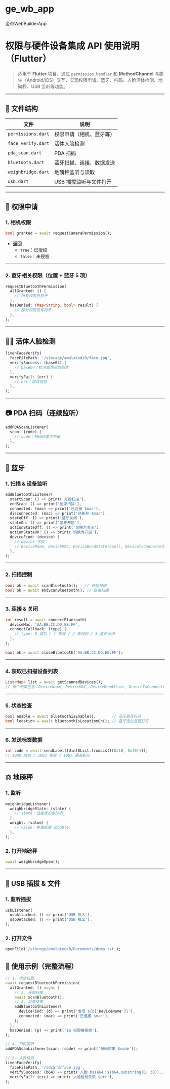 # ge_wb_app

金帝WebBuilderApp

# 权限与硬件设备集成 API 使用说明（Flutter）

> 适用于 **Flutter** 项目，通过 `permission_handler` 和 **MethodChannel** 与原生（Android/iOS）交互，实现权限申请、蓝牙、扫码、人脸活体检测、地磅秤、USB 监听等功能。

---

## 📁 文件结构

| 文件 | 说明 |
|------|------|
| `permissions.dart` | 权限申请（相机、蓝牙等） |
| `face_verify.dart` | 活体人脸检测 |
| `pda_scan.dart` | PDA 扫码 |
| `bluetooth.dart` | 蓝牙扫描、连接、数据发送 |
| `weighbridge.dart` | 地磅秤监听与读取 |
| `usb.dart` | USB 插拔监听与文件打开 |

---

## 🎯 权限申请

### 1. 相机权限

```dart
bool granted = await requestCameraPermission();
```

- **返回**
    - `true`：已授权
    - `false`：未授权

---

### 2. 蓝牙相关权限（位置 + 蓝牙 5 项）

```dart
requestBluetoothPermission(
  allGranted: () {
    // 所有权限已授予
  },
  hasDenied: (Map<String, bool> result) {
    // 部分权限没有授予 
  },
);
```

---

## 🧑‍🦰 活体人脸检测

```dart
livenFaceVerify(
  faceFilePath: '/storage/emulated/0/face.jpg',
  verifySuccess: (base64) {
    // base64：检测成功后的照片
  },
  verifyFail: (err) {
    // err：错误信息
  },
);
```

---

## 📷 PDA 扫码（连续监听）

```dart
addPDAScanListener(
  scan: (code) {
    // code：扫码结果字符串
  },
);
```

---

## 📡 蓝牙

### 1. 扫描 & 设备监听

```dart
addBluetoothListener(
  startScan: () => print('开始扫描'),
  endScan: () => print('结束扫描'),
  connected: (mac) => print('已连接 $mac'),
  disconnected: (mac) => print('已断开 $mac'),
  stateOff: () => print('蓝牙关闭'),
  stateOn: () => print('蓝牙开启'),
  actionStateOff: () => print('切换为关闭'),
  actionStateOn: () => print('切换为开启'),
  deviceFind: (device) {
    // device 字段：
    // DeviceName, DeviceMAC, DeviceBondState(bool), DeviceIsConnected(bool)
  },
);
```

---

### 2. 扫描控制

```dart
bool ok = await scanBluetooth();   // 开始扫描
bool ok = await endScanBluetooth(); // 结束扫描
```

---

### 3. 连接 & 关闭

```dart
int result = await connectBluetooth(
  deviceMac: 'AA:BB:CC:DD:EE:FF',
  connectCallback: (type) {
    // type: 0 成功 / 1 失败 / 2 未找到 / 3 蓝牙关闭
  },
);

bool ok = await closeBluetooth('AA:BB:CC:DD:EE:FF');
```

---

### 4. 获取已扫描设备列表

```dart
List<Map> list = await getScannedDevices();
// 每个元素包含：DeviceName, DeviceMAC, DeviceBondState, DeviceIsConnected
```

---

### 5. 状态检查

```dart
bool enable = await bluetoothIsEnable();       // 蓝牙是否打开
bool location = await bluetoothIsLocationOn(); // 蓝牙定位是否打开
```

---

### 6. 发送标签数据

```dart
int code = await sendLabel([Uint8List.fromList([0x1B, 0x40])]);
// 1000 成功 / 1003 失败 / 1007 通道断开
```

---

## ⚖️ 地磅秤

### 1. 监听

```dart
weighbridgeListener(
  weighbridgeState: (state) {
    // state：设备状态字符串
  },
  weight: (value) {
    // value：称重结果（double）
  },
);
```

### 2. 打开地磅秤

```dart
await weighbridgeOpen();
```

---

## 🔌 USB 插拔 & 文件

### 1. 监听插拔

```dart
usbListener(
  usbAttached: () => print('USB 插入'),
  usbDetached: () => print('USB 拔出'),
);
```

### 2. 打开文件

```dart
openFile('/storage/emulated/0/Documents/demo.txt');
```


## 📌 使用示例（完整流程）

```dart
// 1. 申请权限
await requestBluetoothPermission(
  allGranted: () async {
    // 2. 开始扫描
    await scanBluetooth();
    // 3. 监听结果
    addBluetoothListener(
      deviceFind: (d) => print('发现 ${d['DeviceName']}'),
      connected: (mac) => print('已连接 $mac'),
    );
  },
  hasDenied: (p) => print('$p 权限被拒绝'),
);

// 4. 扫码监听
addPDAScanListener(scan: (code) => print('扫码结果 $code'));

// 5. 人脸检测
livenFaceVerify(
  faceFilePath: '/sdcard/face.jpg',
  verifySuccess: (b64) => print('人脸 base64：${b64.substring(0, 30)}...'),
  verifyFail: (err) => print('人脸检测失败 $err'),
);
```

